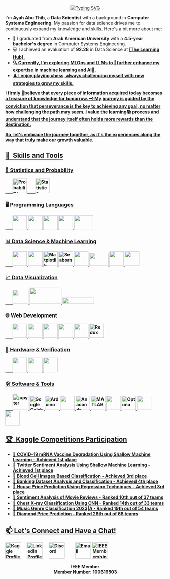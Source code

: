 <p align="center">
    <a href="https://git.io/typing-svg"><img src="https://readme-typing-svg.demolab.com?font=Fira+Code&size=23&duration=4000&pause=750&color=EC429A&random=false&width=435&lines=Hi%2C+I+am+Ayah+Abu+Thib!+%F0%9F%91%8B;I'm+a+Data Scientist;Happy+to+see+you+here+%F0%9F%98%8A" alt="Typing SVG" /></a>
</p>

<!-- ----------------------------------------------------------------------------------------------------- -->
<div>
    <p>I'm <strong>Ayah Abu Thib</strong>, a <strong>Data Scientist</strong> with a background in <strong>Computer Systems Engineering</strong>. My passion for data science drives me to continuously expand my knowledge and skills. Here's a bit more about me:</p>
    <ul>
        <li>🌟 I graduated from <strong>Arab American University</strong> with a <strong>4.5-year bachelor's degree</strong> in Computer Systems Engineering.</li>
        <li>💻 I achieved an evaluation of <strong>92.28</strong> in Data Science at <strong><a href="https://tlearninghub.com/" target="_blank"><strong>[The Learning Hub].</strong></li>
        <li>🔍 Currently, I'm exploring <strong>MLOps</strong> and <strong>LLMs</strong> to 🌱further enhance my expertise in machine learning and AI🤖.</li>
        <li>♟️ I enjoy playing chess, always challenging myself with new strategies to grow my skills.</li>
    </ul>
    <p>I firmly 🧠believe that every piece of information acquired today becomes a treasure of knowledge for tomorrow. 🗝️ My journey is guided by the conviction that perseverance is the key to achieving any goal, no matter how challenging the path may seem. I value the learning📚 process and understand that the journey itself often holds more rewards than the destination.</p>
    <p><strong>So, let's embrace the journey together, as it's the experiences along the way that truly make our growth valuable.</strong></p>
</div>

<h2>🚀 &nbsp;Skills and Tools</h2>

### 📐 Statistics and Probability
<p align="left">
    &nbsp;&nbsp;&nbsp;&nbsp;&nbsp;&nbsp;&nbsp;<img src="https://cdn1.iconfinder.com/data/icons/statistical-analysis-4/512/Probability-businessanalysis-dice-possible-dicethrowing-512.png" width="45" height="45" alt="Probability"/>
    &nbsp;  &nbsp;   &nbsp;  &nbsp;<img src="https://cdn-icons-png.flaticon.com/512/2636/2636334.png" width="45" height="45" alt="Statistics"/>
</p>

### 🖥️ Programming Languages
<p align="left">
&nbsp;&nbsp;&nbsp;&nbsp;&nbsp;&nbsp;&nbsp;<img src="https://cdn.jsdelivr.net/gh/devicons/devicon/icons/python/python-original.svg" width="45" height="45"/>
<img src="https://cdn.jsdelivr.net/gh/devicons/devicon/icons/cplusplus/cplusplus-original.svg" width="45" height="45"/>
<img src="https://cdn.jsdelivr.net/gh/devicons/devicon/icons/csharp/csharp-original.svg" width="45" height="45"/>
<img src="https://cdn.jsdelivr.net/gh/devicons/devicon/icons/javascript/javascript-original.svg" width="45" height="45"/>
<img src="https://cdn.jsdelivr.net/gh/devicons/devicon/icons/oracle/oracle-original.svg" width="60" height="45"/> <!-- PL/SQL -->
</p>

### 📊 Data Science & Machine Learning
<p align="left">
&nbsp;&nbsp;&nbsp;&nbsp;&nbsp;&nbsp;&nbsp;<img src="https://cdn.jsdelivr.net/gh/devicons/devicon/icons/pandas/pandas-original-wordmark.svg" width="45" height="45"/>
<img src="https://cdn.jsdelivr.net/gh/devicons/devicon/icons/numpy/numpy-original.svg" width="45" height="45"/>
<img src="https://numfocus.org/wp-content/uploads/2016/07/Matplotlib_Logo_191209.png" width="45" height="45" alt="Matplotlib"/>
<img src="https://seaborn.pydata.org/_images/logo-mark-lightbg.svg" width="45" height="45" alt="Seaborn"/>
<img src="https://cdn.jsdelivr.net/gh/devicons/devicon/icons/opencv/opencv-original-wordmark.svg" width="45" height="45"/>
<img src="https://www.bgp4.com/wp-content/uploads/2019/08/Scikit_learn_logo_small.svg_-840x452.png" width="60" height="40"/>
<img src="https://cdn.jsdelivr.net/gh/devicons/devicon/icons/tensorflow/tensorflow-original.svg" width="45" height="45"/>
<img src="https://cdn.jsdelivr.net/gh/devicons/devicon/icons/keras/keras-original.svg" width="45" height="45"/>
</p>


### 📈 Data Visualization
<p align="left">
    &nbsp;&nbsp;&nbsp;&nbsp;&nbsp;&nbsp;&nbsp;<img src="https://www.svgrepo.com/show/354012/looker-icon.svg" width="50" height="45"/>
    <img src="https://logohistory.net/wp-content/uploads/2023/05/Power-BI-Symbol-1024x576.png" width="100" height="50"/>
    <img src="https://upload.wikimedia.org/wikipedia/commons/4/4b/Tableau_Logo.png" width="100" height="20"/>
</p>

### :globe_with_meridians: Web Development
<p align="left">
&nbsp;&nbsp;&nbsp;&nbsp;&nbsp;&nbsp;&nbsp;<img src="https://cdn.jsdelivr.net/gh/devicons/devicon/icons/html5/html5-original.svg" width="45" height="45"/>
<img src="https://cdn.jsdelivr.net/gh/devicons/devicon/icons/css3/css3-original.svg" width="45" height="45"/>
<img src="https://cdn.jsdelivr.net/gh/devicons/devicon/icons/sass/sass-original.svg" width="45" height="45"/>
<img src="https://cdn.jsdelivr.net/gh/devicons/devicon/icons/bootstrap/bootstrap-plain-wordmark.svg" width="45" height="45"/>
<img src="https://cdn.jsdelivr.net/gh/devicons/devicon/icons/react/react-original.svg" width="45" height="45"/>
<img src="https://cdn.jsdelivr.net/gh/devicons/devicon/icons/redux/redux-original.svg" width="45" height="45" alt="Redux"/>
</p>


### 🔧 Hardware & Verification
<p align="left">
    &nbsp;&nbsp;&nbsp;&nbsp;&nbsp;&nbsp;&nbsp;<img src="https://cdn.icon-icons.com/icons2/2107/PNG/512/file_type_verilog_icon_130092.png" width="45" height="45"/>
    <img src="https://static-00.iconduck.com/assets.00/file-type-light-systemverilog-icon-1024x1024-wi2lz7tf.png" width="45" height="45"/>
    <img src="https://www.rachip.com/wp-content/uploads/2020/01/UVM_Logo.jpg" width="45" height="45"/>
</p>


### 🛠️ Software & Tools
<p align="left">
&nbsp;&nbsp;&nbsp;&nbsp;&nbsp;&nbsp;&nbsp;<img src="https://github.com/sondosaabed/sondosaabed/assets/65151701/25b6837f-b683-497a-98ed-955bb56804b8" alt="jupyter" height="50"/>
<img src="https://upload.wikimedia.org/wikipedia/commons/d/d0/Google_Colaboratory_SVG_Logo.svg" width="45" height="45" alt="Google Colab"/>
<img src="https://cdn.jsdelivr.net/gh/devicons/devicon/icons/arduino/arduino-original.svg" width="45" height="45" alt="Arduino"/>
<img src="https://cdn.jsdelivr.net/gh/devicons/devicon/icons/linux/linux-original.svg" width="45" height="45"/>
<img src="https://www.clipartmax.com/png/full/349-3490136_anaconda-icon-anaconda-python-icon.png" width="45" height="45" alt="Anaconda"/>
<img src="https://cdn.jsdelivr.net/gh/devicons/devicon/icons/matlab/matlab-original.svg" width="45" height="45" alt="MATLAB"/>
<img src="https://cdn.jsdelivr.net/gh/devicons/devicon/icons/slack/slack-original.svg" width="45" height="45"/>
<img src="https://avatars.githubusercontent.com/u/57251745?s=200&v=4" width="45" height="45" alt="Optuna"/>    
<img src="https://cdn.jsdelivr.net/gh/devicons/devicon/icons/jira/jira-original-wordmark.svg" width="45" height="45"/>
<img src="https://cdn.jsdelivr.net/gh/devicons/devicon/icons/vscode/vscode-original.svg" width="45" height="45"/> <!-- VS Code -->


</p>

<h2>🏆 &nbsp;Kaggle Competitions Participation</h2>

<ul>
    <li>🥇 COVID-19 mRNA Vaccine Degradation Using Shallow Machine Learning - Achieved 1st place</li>
    <li>🥇 Twitter Sentiment Analysis Using Shallow Machine Learning - Achieved 1st place</li>
    <li>🥉 Blood Cell Images Based Classification - Achieved 3rd place</li>
    <li>🏅 Banking Dataset Analysis and Classification - Achieved 4th place</li>
    <li>🥉 House Price Prediction Using Regression Techniques - Achieved 3rd place</li>
    <li>🏅 Sentiment Analysis of Movie Reviews - Ranked 10th out of 37 teams</li>
    <li>🏅 Chest X-ray Classification Using CNN - Ranked 14th out of 33 teams</li>
    <li>🏅 Music Genre Classification 2023|A - Ranked 19th out of 54 teams</li>
    <li>🏅 Diamond Price Prediction - Ranked 28th out of 68 teams</li>
</ul>

<h2>📫 Let's Connect and Have a Chat!</h2>

<p align="left">
    <a href="https://www.kaggle.com/ayahabuthib" target="_blank" style="margin-right: 15px;">
        <img height="50" src="https://cdn3.iconfinder.com/data/icons/logos-and-brands-adobe/512/189_Kaggle-512.png" alt="Kaggle Profile"/>
    </a>
    <a href="https://www.linkedin.com/in/ayahabuthib" target="_blank" style="margin-right: 15px;">
        <img height="50" src="https://user-images.githubusercontent.com/46517096/166973395-19676cd8-f8ec-4abf-83ff-da8243505b82.png" alt="LinkedIn Profile"/>
    </a>
     <a href="https://discord.com/users/1068960988759588915" target="_blank" style="margin-right: 15px;">
        <img height="50" src="https://clipartcraft.com/images/discord-logo-transparent-drawn-1.png" alt="Discord"/>
    </a>
    <a href="https://github.com/Ayah-AbuThib" target="_blank" style="margin-right: 15px;">
    </a>
    <a href="mailto:AyahAbuThib@gmail.com" target="_blank">
        <img height="50" src="https://techcommunity.microsoft.com/t5/image/serverpage/image-id/172206i70472167E79B9D0F/image-size/large?v=v2&px=999" alt="Email"/>
    </a>
    <a href="https://www.ieee.org/membership/" target="_blank" style="margin-right: 15px;">
    <img height="50" src="https://www.ieee.org/profile/assets/images/ieee_logo_blue.png" alt="IEEE Membership"/>
    </a>
</p>


<!-- Additional Membership Information -->
<p align="center">
    <strong>IEEE Member</strong><br>
    Member Number: <strong>100619503</strong>
</p>
